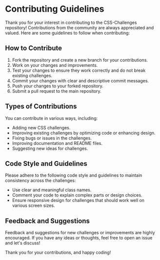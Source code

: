 # Contributing Guidelines

Thank you for your interest in contributing to the CSS-Challenges repository! Contributions from the community are always appreciated and valued. Here are some guidelines to follow when contributing:

## How to Contribute

1. Fork the repository and create a new branch for your contributions.
2. Work on your changes and improvements.
3. Test your changes to ensure they work correctly and do not break existing challenges.
4. Commit your changes with clear and descriptive commit messages.
5. Push your changes to your forked repository.
6. Submit a pull request to the main repository.

## Types of Contributions

You can contribute in various ways, including:

- Adding new CSS challenges.
- Improving existing challenges by optimizing code or enhancing design.
- Fixing bugs or issues in the challenges.
- Improving documentation and README files.
- Suggesting new ideas for challenges.

## Code Style and Guidelines

Please adhere to the following code style and guidelines to maintain consistency across the challenges:

- Use clear and meaningful class names.
- Comment your code to explain complex parts or design choices.
- Ensure responsive design for challenges that should work well on various screen sizes.

## Feedback and Suggestions

Feedback and suggestions for new challenges or improvements are highly encouraged. If you have any ideas or thoughts, feel free to open an issue and let's discuss!

Thank you for your contributions, and happy coding!
